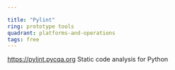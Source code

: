 ```yaml
---

title: "Pylint"
ring: prototype tools
quadrant: platforms-and-operations
tags: free
---
```

https://pylint.pycqa.org
Static code analysis for Python
